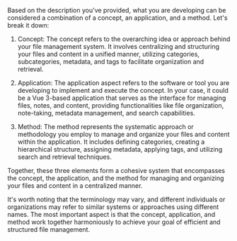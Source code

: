 Based on the description you've provided, what you are developing can be considered a combination of a concept, an application, and a method. Let's break it down:

1. Concept: The concept refers to the overarching idea or approach behind your file management system. It involves centralizing and structuring your files and content in a unified manner, utilizing categories, subcategories, metadata, and tags to facilitate organization and retrieval.

2. Application: The application aspect refers to the software or tool you are developing to implement and execute the concept. In your case, it could be a Vue 3-based application that serves as the interface for managing files, notes, and content, providing functionalities like file organization, note-taking, metadata management, and search capabilities.

3. Method: The method represents the systematic approach or methodology you employ to manage and organize your files and content within the application. It includes defining categories, creating a hierarchical structure, assigning metadata, applying tags, and utilizing search and retrieval techniques.

Together, these three elements form a cohesive system that encompasses the concept, the application, and the method for managing and organizing your files and content in a centralized manner.

It's worth noting that the terminology may vary, and different individuals or organizations may refer to similar systems or approaches using different names. The most important aspect is that the concept, application, and method work together harmoniously to achieve your goal of efficient and structured file management.
